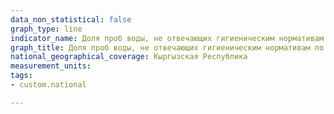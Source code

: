 ```yaml
---
data_non_statistical: false
graph_type: line
indicator_name: Доля проб воды, не отвечающих гигиеническим нормативам по санитарно-химическим и микробиологическим показателям 
graph_title: Доля проб воды, не отвечающих гигиеническим нормативам по санитарно-химическим и микробиологическим показателям 
national_geographical_coverage: Кыргызская Республика
measurement_units:
tags:
- custom.national

---
```

